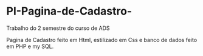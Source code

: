 # PI-Pagina-de-Cadastro-
Trabalho do 2 semestre do curso de ADS

Pagina de Cadastro feito em Html, estilizado em Css e banco de dados feito em PHP e my SQL.
